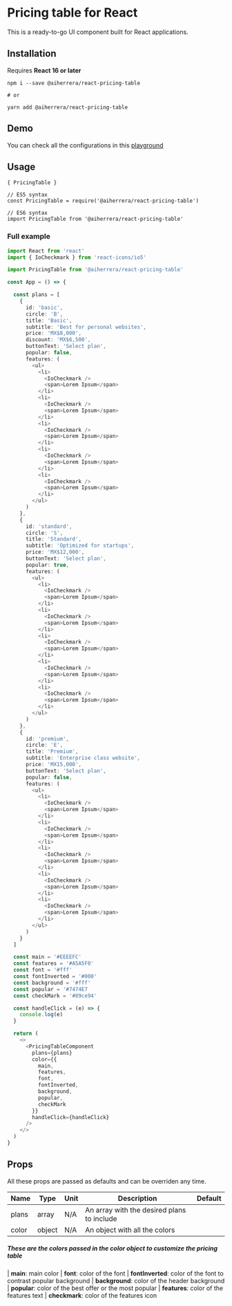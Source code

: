 # Pricing table for React

This is a ready-to-go UI component built for React applications.

## Installation

Requires **React 16 or later**

`npm i --save @aiherrera/react-pricing-table`

`# or`

`yarn add @aiherrera/react-pricing-table`

## Demo

You can check all the configurations in this [playground](https://coderlab.aiherrera.com/?path=/story/playground-react-components--hamburger-menu)

## Usage

`{ PricingTable }`

```
// ES5 syntax
const PricingTable = require('@aiherrera/react-pricing-table')

// ES6 syntax
import PricingTable from '@aiherrera/react-pricing-table'

```

### Full example

```typescript
import React from 'react'
import { IoCheckmark } from 'react-icons/io5'

import PricingTable from '@aiherrera/react-pricing-table'

const App = () => {

  const plans = [
    {
      id: 'basic',
      circle: 'B',
      title: 'Basic',
      subtitle: 'Best for personal websites',
      price: 'MX$8,000',
      discount: 'MX$6,500',
      buttonText: 'Select plan',
      popular: false,
      features: (
        <ul>
          <li>
            <IoCheckmark />
            <span>Lorem Ipsum</span>
          </li>
          <li>
            <IoCheckmark />
            <span>Lorem Ipsum</span>
          </li>
          <li>
            <IoCheckmark />
            <span>Lorem Ipsum</span>
          </li>
          <li>
            <IoCheckmark />
            <span>Lorem Ipsum</span>
          </li>
          <li>
            <IoCheckmark />
            <span>Lorem Ipsum</span>
          </li>
        </ul>
      )
    },
    {
      id: 'standard',
      circle: 'S',
      title: 'Standard',
      subtitle: 'Optimized for startups',
      price: 'MX$12,000',
      buttonText: 'Select plan',
      popular: true,
      features: (
        <ul>
          <li>
            <IoCheckmark />
            <span>Lorem Ipsum</span>
          </li>
          <li>
            <IoCheckmark />
            <span>Lorem Ipsum</span>
          </li>
          <li>
            <IoCheckmark />
            <span>Lorem Ipsum</span>
          </li>
          <li>
            <IoCheckmark />
            <span>Lorem Ipsum</span>
          </li>
          <li>
            <IoCheckmark />
            <span>Lorem Ipsum</span>
          </li>
        </ul>
      )
    },
    {
      id: 'premium',
      circle: 'E',
      title: 'Premium',
      subtitle: 'Enterprise class website',
      price: 'MX15,000',
      buttonText: 'Select plan',
      popular: false,
      features: (
        <ul>
          <li>
            <IoCheckmark />
            <span>Lorem Ipsum</span>
          </li>
          <li>
            <IoCheckmark />
            <span>Lorem Ipsum</span>
          </li>
          <li>
            <IoCheckmark />
            <span>Lorem Ipsum</span>
          </li>
          <li>
            <IoCheckmark />
            <span>Lorem Ipsum</span>
          </li>
          <li>
            <IoCheckmark />
            <span>Lorem Ipsum</span>
          </li>
        </ul>
      )
    }
  ]

  const main = '#EEEEFC'
  const features = '#A5A5F0'
  const font = '#fff'
  const fontInverted = '#000'
  const background = '#fff'
  const popular = '#7474E7
  const checkMark = '#89ce94'

  const handleClick = (e) => {
    console.log(e)
  }

  return (
    <>
      <PricingTableComponent
        plans={plans}
        color={{
          main,
          features,
          font,
          fontInverted,
          background,
          popular,
          checkMark
        }}
        handleClick={handleClick}
      />
    </>
  )
}
```

## Props

All these props are passed as defaults and can be overriden any time.

| Name  | Type   | Unit | Description                                | Default |
| ----- | ------ | ---- | ------------------------------------------ | ------- |
| plans | array  | N/A  | An array with the desired plans to include |         |
| color | object | N/A  | An object with all the colors <br>         |

##### These are the colors passed in the color object to customize the pricing table

| **main**: main color
| **font**: color of the font
| **fontInverted**: color of the font to contrast popular background
| **background**: color of the header background
| **popular**: color of the best offer or the most popular
| **features**: color of the features text
| **checkmark**: color of the features icon
